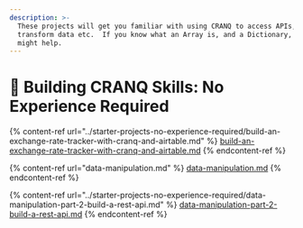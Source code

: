```yaml
---
description: >-
  These projects will get you familiar with using CRANQ to access APIs,
  transform data etc.  If you know what an Array is, and a Dictionary, that
  might help.
---
```


# 🐣 Building CRANQ Skills:  No Experience Required

{% content-ref url="../starter-projects-no-experience-required/build-an-exchange-rate-tracker-with-cranq-and-airtable.md" %}
[build-an-exchange-rate-tracker-with-cranq-and-airtable.md](../starter-projects-no-experience-required/build-an-exchange-rate-tracker-with-cranq-and-airtable.md)
{% endcontent-ref %}

{% content-ref url="data-manipulation.md" %}
[data-manipulation.md](data-manipulation.md)
{% endcontent-ref %}

{% content-ref url="../starter-projects-no-experience-required/data-manipulation-part-2-build-a-rest-api.md" %}
[data-manipulation-part-2-build-a-rest-api.md](../starter-projects-no-experience-required/data-manipulation-part-2-build-a-rest-api.md)
{% endcontent-ref %}

